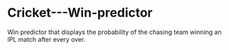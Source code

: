 # Cricket---Win-predictor
Win predictor that displays the probability of the chasing team winning an IPL match after every over.
